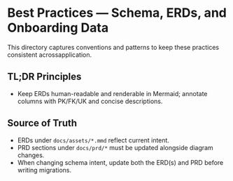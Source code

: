 # Best Practices — Schema, ERDs, and Onboarding Data

This directory captures conventions and patterns to keep these practices consistent acrossapplication.

## TL;DR Principles

- Keep ERDs human-readable and renderable in Mermaid; annotate columns with PK/FK/UK and concise descriptions.

## Source of Truth

- ERDs under `docs/assets/*.mmd` reflect current intent.
- PRD sections under `docs/prd/*` must be updated alongside diagram changes.
- When changing schema intent, update both the ERD(s) and PRD before writing migrations.
